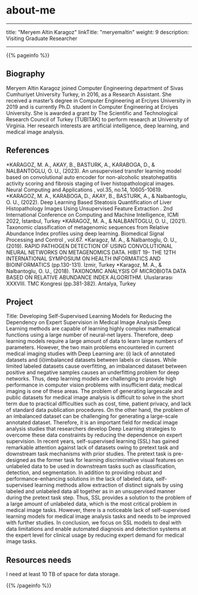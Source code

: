 # about-me
---
title: "Meryem Altin Karagoz"
linkTitle: "meryemaltin"
weight: 9
description: Visiting Graduate Researcher 

------
{{% pageinfo %}}
## Biography
Meryem Altin Karagoz joined Computer Engineering department of Sivas Cumhuriyet University Turkey, in 2016, as a Research Assistant. She received a master’s
degree in Computer Engineering at Erciyes University in 2019 and is currently Ph.D. student in Computer Engineering at Erciyes University. 
She  is awarded a grant by The Scientific and Technological Research Council of Turkey (TUBITAK) to perform research at University of Virginia. Her research interests are artificial intelligence, deep learning, and medical image analysis.
## References 
*KARAGOZ, M. A., AKAY, B., BASTURK, A., KARABOGA, D., & NALBANTOGLU, O. U., (2023). An unsupervised transfer learning model based on convolutional auto encoder for non-alcoholic steatohepatitis activity scoring and fibrosis staging of liver histopathological images. Neural Computing and Applications , vol.35, no.14, 10605-10619.
*KARAGOZ, M. A., KARABOGA, D., AKAY, B., BASTURK, A., & Nalbantoglu, O. U., (2022). Deep Learning Based Steatosis Quantification of Liver Histopathology Images Using Unsupervised Feature Extraction . 2nd International Conference on Computing and Machine Intelligence, ICMI 2022, İstanbul, Turkey
*KARAGOZ, M. A., & NALBANTOGLU, O. U., (2021). Taxonomic classification of metagenomic sequences from Relative Abundance Index profiles using deep learning. Biomedical Signal Processing and Control , vol.67.
*Karagoz, M. A., & Nalbantoglu, O. U., (2019). RAPID PATHOGEN DETECTION OF USING CONVOLUTIONAL NEURAL NETWORKS ON METAGENOMICS DATA. HIBIT 19- THE 12TH INTERNATIONAL SYMPOSIUM ON HEALTH INFORMATICS AND BIOINFORMATICS (pp.130-131). İzmir, Turkey
*Karagoz, M. A., & Nalbantoglu, O. U., (2018). TAXONOMIC ANALYSIS OF MICROBIOTA DATA BASED ON RELATIVE ABUNDANCE INDEX ALGORITHM. Uluslararası XXXVIII. TMC Kongresi (pp.381-382). Antalya, Turkey
## Project 
Title: Developing Self-Supervised Learning Models for Reducing the Dependency on Expert Supervision in Medical Image Analysis
Deep Learning methods are capable of learning highly complex mathematical functions using a large number of
neural-net layers. Therefore, deep learning models require a large amount of data to learn large numbers of
parameters. However, the two main problems encountered in current medical imaging studies with Deep Learning
are: (i) lack of annotated datasets and (ii)imbalanced datasets between labels or classes. While limited labeled
datasets cause overfitting, an imbalanced dataset between positive and negative samples causes an underfitting
problem for deep networks. Thus, deep learning models are challenging to provide high performance in computer
vision problems with insufficient data; medical imaging is one of these areas. The problem of generating largescale and public datasets for medical image analysis is difficult to solve in the short term due to practical difficulties
such as cost, time, patient privacy, and lack of standard data publication procedures. On the other
hand, the problem of an imbalanced dataset can be challenging for generating a large-scale annotated
dataset. Therefore, it is an important field for medical image analysis studies that researchers develop Deep
Learning strategies to overcome these data constraints by reducing the dependence on expert supervision. 
In recent years, self-supervised learning (SSL) has gained remarkable attention against lack of datasets owing to
pretext task and downstream task mechanisms with prior studies. The pretext task is pre-designed as the former task
for learning discriminative visual features on unlabeled data to be used in downstream tasks such as
classification, detection, and segmentation. In addition to providing robust and performance-enhancing solutions in the
lack of labeled data, self-supervised learning methods allow extraction of distinct signals by using labeled and
unlabeled data all together as in an unsupervised manner during the pretext task step. Thus, SSL provides a
solution to the problem of a large amount of unlabeled data, which is the most critical problem in medical image
tasks. However, there is a noticeable lack of self-supervised learning models for medical image analysis
tasks and needs to be improved with further studies. In conclusion, we focus on SSL models to deal with data
limitations and enable automated diagnosis and detection systems at the expert level for clinical usage by reducing
expert demand for medical image tasks. 

## Resources needs
I need at least 10 TB of space for data storage.

{{% /pageinfo %}}

